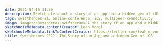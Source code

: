 ```yaml
---
date: 2021-04-16 11:50
description: Sketchnote about a story of an app and a hidden gem of iOS from SwiftHeroes 2021
tags: swiftheroes-21, online-conference, iOS, multipeer-connectivity
image: images/sketchnotes/swiftheroes21-the-story-of-an-app-and-a-hidden-gem-of-ios-small.jpg
sketchnoteMetadata.contentCreator: Leah Vogel
sketchnoteMetadata.linkToContentCreator: https://twitter.com/leah_m_vogel
title: SwiftHeroes 2021: The Story of an App and a Hidden Gem of iOS
---
```

